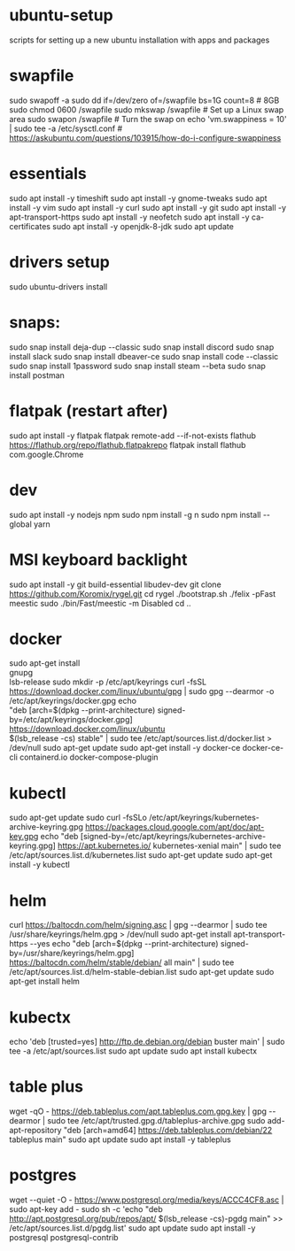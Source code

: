 # ubuntu-setup
scripts for setting up a new ubuntu installation with apps and packages

# swapfile
sudo swapoff -a
sudo dd if=/dev/zero of=/swapfile bs=1G count=8 # 8GB
sudo chmod 0600 /swapfile
sudo mkswap /swapfile  # Set up a Linux swap area
sudo swapon /swapfile  # Turn the swap on
echo 'vm.swappiness = 10' | sudo tee -a /etc/sysctl.conf # https://askubuntu.com/questions/103915/how-do-i-configure-swappiness

# essentials
sudo apt install -y timeshift
sudo apt install -y gnome-tweaks
sudo apt install -y vim
sudo apt install -y curl
sudo apt install -y git
sudo apt install -y apt-transport-https
sudo apt install -y neofetch
sudo apt install -y ca-certificates
sudo apt install -y openjdk-8-jdk
sudo apt update

# drivers setup
sudo ubuntu-drivers install

# snaps:
sudo snap install deja-dup --classic
sudo snap install discord
sudo snap install slack
sudo snap install dbeaver-ce
sudo snap install code --classic
sudo snap install 1password
sudo snap install steam --beta
sudo snap install postman

# flatpak (restart after)
sudo apt install -y flatpak
flatpak remote-add --if-not-exists flathub https://flathub.org/repo/flathub.flatpakrepo
flatpak install flathub com.google.Chrome

# dev
sudo apt install -y nodejs npm
sudo npm install -g n
sudo npm install --global yarn

# MSI keyboard backlight
sudo apt install -y git build-essential libudev-dev
git clone https://github.com/Koromix/rygel.git
cd rygel
./bootstrap.sh
./felix -pFast meestic
sudo ./bin/Fast/meestic -m Disabled
cd ..

# docker
sudo apt-get install \
    gnupg \
    lsb-release
sudo mkdir -p /etc/apt/keyrings
curl -fsSL https://download.docker.com/linux/ubuntu/gpg | sudo gpg --dearmor -o /etc/apt/keyrings/docker.gpg
echo \
  "deb [arch=$(dpkg --print-architecture) signed-by=/etc/apt/keyrings/docker.gpg] https://download.docker.com/linux/ubuntu \
  $(lsb_release -cs) stable" | sudo tee /etc/apt/sources.list.d/docker.list > /dev/null
sudo apt-get update
sudo apt-get install -y docker-ce docker-ce-cli containerd.io docker-compose-plugin

# kubectl
sudo apt-get update
sudo curl -fsSLo /etc/apt/keyrings/kubernetes-archive-keyring.gpg https://packages.cloud.google.com/apt/doc/apt-key.gpg
echo "deb [signed-by=/etc/apt/keyrings/kubernetes-archive-keyring.gpg] https://apt.kubernetes.io/ kubernetes-xenial main" | sudo tee /etc/apt/sources.list.d/kubernetes.list
sudo apt-get update
sudo apt-get install -y kubectl

# helm
curl https://baltocdn.com/helm/signing.asc | gpg --dearmor | sudo tee /usr/share/keyrings/helm.gpg > /dev/null
sudo apt-get install apt-transport-https --yes
echo "deb [arch=$(dpkg --print-architecture) signed-by=/usr/share/keyrings/helm.gpg] https://baltocdn.com/helm/stable/debian/ all main" | sudo tee /etc/apt/sources.list.d/helm-stable-debian.list
sudo apt-get update
sudo apt-get install helm

# kubectx
echo 'deb [trusted=yes] http://ftp.de.debian.org/debian buster main' | sudo tee -a /etc/apt/sources.list
sudo apt update
sudo apt install kubectx

# table plus
wget -qO - https://deb.tableplus.com/apt.tableplus.com.gpg.key | gpg --dearmor | sudo tee /etc/apt/trusted.gpg.d/tableplus-archive.gpg
sudo add-apt-repository "deb [arch=amd64] https://deb.tableplus.com/debian/22 tableplus main"
sudo apt update
sudo apt install -y tableplus

# postgres
wget --quiet -O - https://www.postgresql.org/media/keys/ACCC4CF8.asc | sudo apt-key add -
sudo sh -c 'echo "deb http://apt.postgresql.org/pub/repos/apt/ $(lsb_release -cs)-pgdg main" >> /etc/apt/sources.list.d/pgdg.list'
sudo apt update
sudo apt install -y postgresql postgresql-contrib
